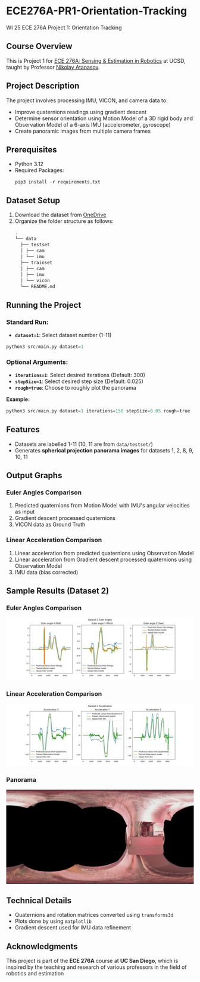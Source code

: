 # ECE276A-PR1-Orientation-Tracking
WI 25 ECE 276A Project 1: Orientation Tracking

## Course Overview
This is Project 1 for [ECE 276A: Sensing & Estimation in Robotics](https://natanaso.github.io/ece276a/) at UCSD, taught by Professor [Nikolay Atanasov](https://natanaso.github.io/).

## Project Description
The project involves processing IMU, VICON, and camera data to:
- Improve quaternions readings using gradient descent
- Determine sensor orientation using Motion Model of a 3D rigid body and Observation Model of a 6-axis IMU (accelerometer, gyroscope)
- Create panoramic images from multiple camera frames

## Prerequisites
- Python 3.12
- Required Packages:
    ```
    pip3 install -r requirements.txt
    ```

## Dataset Setup
1. Download the dataset from [OneDrive](https://ucsdcloud-my.sharepoint.com/:f:/g/personal/w3chou_ucsd_edu/EpRBzH7ljQZFvZ7O9x2R_gQBV4dtu8yBDr3s3wMVzSCLnw?e=Ta5u5S)
2. Organize the folder structure as follows:
    ```text
    .
    └── data
      ├── testset
      │ ├── cam
      │ └── imu
      ├── trainset
      │ ├── cam
      │ ├── imu
      │ └── vicon
      └── README.md
    ```

## Running the Project
### Standard Run:
- __`dataset=1`__: Select dataset number (1-11)
```python
python3 src/main.py dataset=1
```
### Optional Arguments:
- __`iterations=1`__: Select desired iterations (Default: 300)
- __`stepSize=1`__: Select desired step size (Default: 0.025)
- __`rough=true`__: Choose to roughly plot the panorama

__Example:__
```python
python3 src/main.py dataset=1 iterations=150 stepSize=0.05 rough=true
```

## Features
- Datasets are labelled 1-11 (10, 11 are from `data/testset/`)
- Generates **spherical projection panorama images** for datasets 1, 2, 8, 9, 10, 11

## Output Graphs
### Euler Angles Comparison
1. Predicted quaternions from Motion Model with IMU's angular velocities as input
2. Gradient descent processed quaternions
3. VICON data as Ground Truth

### Linear Acceleration Comparison
1. Linear acceleration from predicted quaternions using Observation Model
2. Linear acceleration from Gradient descent processed quaternions using Observation Model
3. IMU data (bias corrected)

## Sample Results (Dataset 2)
### Euler Angles Comparison
![image](assets/2_AngVel.jpg)

### Linear Acceleration Comparison
![image](assets/2_Accel.jpg)

### Panorama
![image](assets/panorama_2.jpg)

## Technical Details
- Quaternions and rotation matrices converted using `transforms3d`
- Plots done by using `matplotlib`
- Gradient descent used for IMU data refinement

## Acknowledgments
This project is part of the **ECE 276A** course at **UC San Diego**, which is inspired by the teaching and research of various professors in the field of robotics and estimation